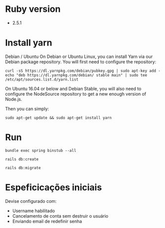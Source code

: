# Ruby version
  * 2.5.1

# Install yarn

Debian / Ubuntu
On Debian or Ubuntu Linux, you can install Yarn via our Debian package repository. You will first need to configure the repository:
```
curl -sS https://dl.yarnpkg.com/debian/pubkey.gpg | sudo apt-key add -
echo "deb https://dl.yarnpkg.com/debian/ stable main" | sudo tee /etc/apt/sources.list.d/yarn.list
```

On Ubuntu 16.04 or below and Debian Stable, you will also need to configure the NodeSource repository to get a new enough version of Node.js.

Then you can simply:

```
sudo apt-get update && sudo apt-get install yarn
```

# Run

```
bundle exec spring binstub --all
```

```
rails db:create
```

```
rails db:migrate
```

# Espeficicações iniciais

Devise configurado com:
  
  * Username habilitado
  * Cancelamento de conta sem destruir o usuário
  * Enviando email de redefinir senha 